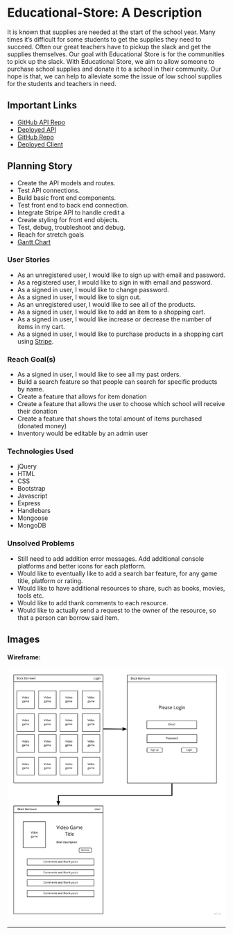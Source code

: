 # Educational-Store: A Description

It is known that supplies are needed at the start of the school year. Many times it’s difficult for some students to get the supplies they need to succeed. Often our great teachers have to pickup the slack and get the supplies themselves. Our goal with Educational Store is for the communities to pick up the slack. With Educational Store, we aim to allow someone to purchase school supplies and donate it to a school in their community. Our hope is that, we can help to alleviate some the issue of low school supplies for the students and teachers in need.

## Important Links

- [GitHub API Repo](https://github.com/worldwide-coders/educational-store-api)
- [Deployed API](https://thawing-basin-32932.herokuapp.com)
- [GitHub Repo](https://github.com/worldwide-coders/educational-store)
- [Deployed Client](https://sebastian-chang.github.io/block-share)

## Planning Story

- Create the API models and routes.
- Test API connections.
- Build basic front end components.
- Test front end to back end connection.
- Integrate Stripe API to handle credit a
- Create styling for front end objects.
- Test, debug, troubleshoot and debug.
- Reach for stretch goals
- [Gantt Chart](https://docs.google.com/spreadsheets/d/1xvZ6CXHSKE_Q4nan2bH51XatrNw7pyXpcjKPrnNClT8/edit?usp=sharing)

### User Stories

- As an unregistered user, I would like to sign up with email and password.
- As a registered user, I would like to sign in with email and password.
- As a signed in user, I would like to change password.
- As a signed in user, I would like to sign out.
- As an unregistered user, I would like to see all of the products.
- As a signed in user, I would like to add an item to a shopping cart.
- As a signed in user, I would like increase or decrease the number of items in my cart.
- As a signed in user, I would like to purchase products in a shopping cart
  using [Stripe](https://stripe.com/docs/checkout).

### Reach Goal(s)
- As a signed in user, I would like to see all my past orders.
- Build a search feature so that people can search for specific products by name.
- Create a feature that allows for item donation
- Create a feature that allows the user to choose which school will receive their donation
- Create a feature that shows the total amount of items purchased (donated money)
- Inventory would be editable by an admin user

### Technologies Used

- jQuery
- HTML
- CSS
- Bootstrap
- Javascript
- Express
- Handlebars
- Mongoose
- MongoDB

### Unsolved Problems

- Still need to add addition error messages.  Add additional console platforms and better icons for each platform.
- Would like to eventually like to add a search bar feature, for any game title, platform or rating.
- Would like to have additional resources to share, such as books, movies, tools etc.
- Would like to add thank comments to each resource.
- Would like to actually send a request to the owner of the resource, so that a person can borrow said item.

## Images

#### Wireframe:

![wireframe](https://github.com/sebastian-chang/block-share/blob/master/public/images/Block-Share-Wireframe.jpg)

---
